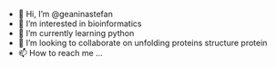- 👋 Hi, I’m @geaninastefan
- 👀 I’m interested in bioinformatics
- 🌱 I’m currently learning python
- 💞️ I’m looking to collaborate on unfolding proteins structure protein
- 📫 How to reach me ...
<!---
geaninastefan/geaninastefan is a ✨ special ✨ repository because its `README.md` (this file) appears on your GitHub profile.
You can click the Preview link to take a look at your changes.
--->
